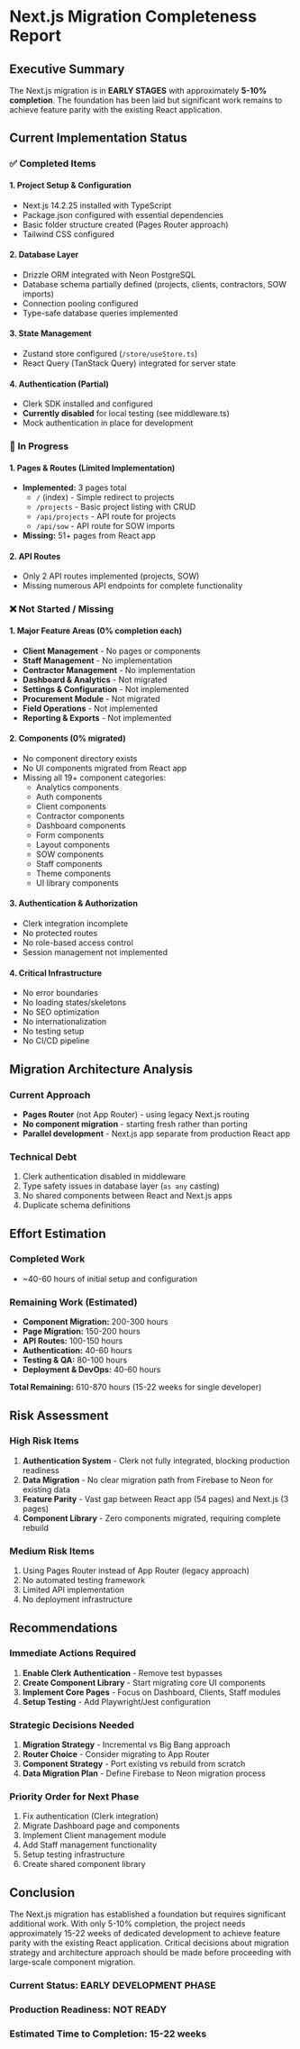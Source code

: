 # Next.js Migration Completeness Report

## Executive Summary
The Next.js migration is in **EARLY STAGES** with approximately **5-10% completion**. The foundation has been laid but significant work remains to achieve feature parity with the existing React application.

## Current Implementation Status

### ✅ Completed Items

#### 1. **Project Setup & Configuration**
- Next.js 14.2.25 installed with TypeScript
- Package.json configured with essential dependencies
- Basic folder structure created (Pages Router approach)
- Tailwind CSS configured

#### 2. **Database Layer**
- Drizzle ORM integrated with Neon PostgreSQL
- Database schema partially defined (projects, clients, contractors, SOW imports)
- Connection pooling configured
- Type-safe database queries implemented

#### 3. **State Management**
- Zustand store configured (`/store/useStore.ts`)
- React Query (TanStack Query) integrated for server state

#### 4. **Authentication (Partial)**
- Clerk SDK installed and configured
- **Currently disabled** for local testing (see middleware.ts)
- Mock authentication in place for development

### 🚧 In Progress

#### 1. **Pages & Routes** (Limited Implementation)
- **Implemented:** 3 pages total
  - `/` (index) - Simple redirect to projects
  - `/projects` - Basic project listing with CRUD
  - `/api/projects` - API route for projects
  - `/api/sow` - API route for SOW imports
- **Missing:** 51+ pages from React app

#### 2. **API Routes**
- Only 2 API routes implemented (projects, SOW)
- Missing numerous API endpoints for complete functionality

### ❌ Not Started / Missing

#### 1. **Major Feature Areas** (0% completion each)
- **Client Management** - No pages or components
- **Staff Management** - No implementation
- **Contractor Management** - No implementation  
- **Dashboard & Analytics** - Not migrated
- **Settings & Configuration** - Not implemented
- **Procurement Module** - Not migrated
- **Field Operations** - Not implemented
- **Reporting & Exports** - Not implemented

#### 2. **Components** (0% migrated)
- No component directory exists
- No UI components migrated from React app
- Missing all 19+ component categories:
  - Analytics components
  - Auth components
  - Client components
  - Contractor components
  - Dashboard components
  - Form components
  - Layout components
  - SOW components
  - Staff components
  - Theme components
  - UI library components

#### 3. **Authentication & Authorization**
- Clerk integration incomplete
- No protected routes
- No role-based access control
- Session management not implemented

#### 4. **Critical Infrastructure**
- No error boundaries
- No loading states/skeletons
- No SEO optimization
- No internationalization
- No testing setup
- No CI/CD pipeline

## Migration Architecture Analysis

### Current Approach
- **Pages Router** (not App Router) - using legacy Next.js routing
- **No component migration** - starting fresh rather than porting
- **Parallel development** - Next.js app separate from production React app

### Technical Debt
1. Clerk authentication disabled in middleware
2. Type safety issues in database layer (`as any` casting)
3. No shared components between React and Next.js apps
4. Duplicate schema definitions

## Effort Estimation

### Completed Work
- ~40-60 hours of initial setup and configuration

### Remaining Work (Estimated)
- **Component Migration:** 200-300 hours
- **Page Migration:** 150-200 hours  
- **API Routes:** 100-150 hours
- **Authentication:** 40-60 hours
- **Testing & QA:** 80-100 hours
- **Deployment & DevOps:** 40-60 hours

**Total Remaining:** 610-870 hours (15-22 weeks for single developer)

## Risk Assessment

### High Risk Items
1. **Authentication System** - Clerk not fully integrated, blocking production readiness
2. **Data Migration** - No clear migration path from Firebase to Neon for existing data
3. **Feature Parity** - Vast gap between React app (54 pages) and Next.js (3 pages)
4. **Component Library** - Zero components migrated, requiring complete rebuild

### Medium Risk Items  
1. Using Pages Router instead of App Router (legacy approach)
2. No automated testing framework
3. Limited API implementation
4. No deployment infrastructure

## Recommendations

### Immediate Actions Required
1. **Enable Clerk Authentication** - Remove test bypasses
2. **Create Component Library** - Start migrating core UI components
3. **Implement Core Pages** - Focus on Dashboard, Clients, Staff modules
4. **Setup Testing** - Add Playwright/Jest configuration

### Strategic Decisions Needed
1. **Migration Strategy** - Incremental vs Big Bang approach
2. **Router Choice** - Consider migrating to App Router
3. **Component Strategy** - Port existing vs rebuild from scratch
4. **Data Migration Plan** - Define Firebase to Neon migration process

### Priority Order for Next Phase
1. Fix authentication (Clerk integration)
2. Migrate Dashboard page and components
3. Implement Client management module
4. Add Staff management functionality
5. Setup testing infrastructure
6. Create shared component library

## Conclusion

The Next.js migration has established a foundation but requires significant additional work. With only 5-10% completion, the project needs approximately 15-22 weeks of dedicated development to achieve feature parity with the existing React application. Critical decisions about migration strategy and architecture approach should be made before proceeding with large-scale component migration.

### Current Status: **EARLY DEVELOPMENT PHASE**
### Production Readiness: **NOT READY**
### Estimated Time to Completion: **15-22 weeks**
